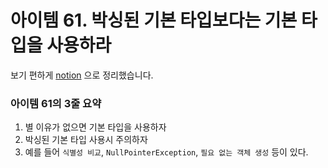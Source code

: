 # 아이템 61. 박싱된 기본 타입보다는 기본 타입을 사용하라

보기 편하게 [notion](https://obtainable-poppyseed-72e.notion.site/item-61-2ecd3c55d75a492289648f341aa18f54?pvs=4) 으로 정리했습니다.

### 아이템 61의 3줄 요약
1. 별 이유가 없으면 기본 타입을 사용하자
2. 박싱된 기본 타입 사용시 주의하자
3. 예를 들어 `식별성 비교`, `NullPointerException`, `필요 없는 객체 생성` 등이 있다.